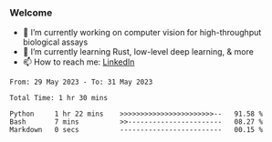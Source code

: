 
### Welcome

- 🔭 I’m currently working on computer vision for high-throughput biological assays
- 🌱 I’m currently learning Rust, low-level deep learning, & more
- 📫 How to reach me: [LinkedIn](https://www.linkedin.com/in/jeffreylemoine/)


<!--START_SECTION:waka-->

```text
From: 29 May 2023 - To: 31 May 2023

Total Time: 1 hr 30 mins

Python     1 hr 22 mins    >>>>>>>>>>>>>>>>>>>>>>>--   91.58 %
Bash       7 mins          >>-----------------------   08.27 %
Markdown   0 secs          -------------------------   00.15 %
```

<!--END_SECTION:waka-->
